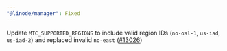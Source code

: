 ```yaml
---
"@linode/manager": Fixed
---
```


Update `MTC_SUPPORTED_REGIONS` to include valid region IDs (`no-osl-1`, `us-iad`, `us-iad-2`) and replaced invalid `no-east` ([#13026](https://github.com/linode/manager/pull/13026))
